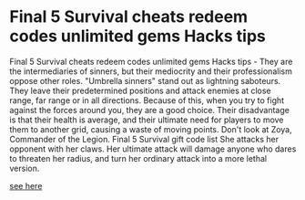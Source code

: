 # Final 5 Survival cheats redeem codes unlimited gems Hacks tips

Final 5 Survival cheats redeem codes unlimited gems Hacks tips - They are the intermediaries of sinners, but their mediocrity and their professionalism oppose other roles. "Umbrella sinners" stand out as lightning saboteurs. They leave their predetermined positions and attack enemies at close range, far range or in all directions. Because of this, when you try to fight against the forces around you, they are a good choice. Their disadvantage is that their health is average, and their ultimate need for players to move them to another grid, causing a waste of moving points. Don't look at Zoya, Commander of the Legion. Final 5 Survival gift code list She attacks her opponent with her claws. Her ultimate attack will damage anyone who dares to threaten her radius, and turn her ordinary attack into a more lethal version.

[see here](https://fengmod.top/final-5-survival/)
